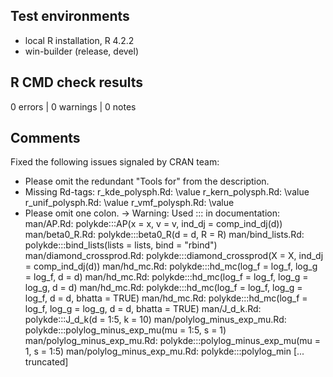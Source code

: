 ## Test environments

* local R installation, R 4.2.2
* win-builder (release, devel)

## R CMD check results

0 errors | 0 warnings | 0 notes

## Comments

Fixed the following issues signaled by CRAN team:

- Please omit the redundant "Tools for" from the description.
- Missing Rd-tags:
  r_kde_polysph.Rd: \value
  r_kern_polysph.Rd: \value
  r_unif_polysph.Rd: \value
  r_vmf_polysph.Rd: \value
- Please omit one colon. -> Warning: Used ::: in documentation:
      man/AP.Rd:
         polykde:::AP(x = x, v = v, ind_dj = comp_ind_dj(d))
      man/beta0_R.Rd:
         polykde:::beta0_R(d = d, R = R)
      man/bind_lists.Rd:
         polykde:::bind_lists(lists = lists, bind = "rbind")
      man/diamond_crossprod.Rd:
         polykde:::diamond_crossprod(X = X, ind_dj = comp_ind_dj(d))
      man/hd_mc.Rd:
         polykde:::hd_mc(log_f = log_f, log_g = log_f, d = d)
      man/hd_mc.Rd:
         polykde:::hd_mc(log_f = log_f, log_g = log_g, d = d)
      man/hd_mc.Rd:
         polykde:::hd_mc(log_f = log_f, log_g = log_f, d = d, bhatta = TRUE)
      man/hd_mc.Rd:
         polykde:::hd_mc(log_f = log_f, log_g = log_g, d = d, bhatta = TRUE)
      man/J_d_k.Rd:
         polykde:::J_d_k(d = 1:5, k = 10)
      man/polylog_minus_exp_mu.Rd:
         polykde:::polylog_minus_exp_mu(mu = 1:5, s = 1)
      man/polylog_minus_exp_mu.Rd:
         polykde:::polylog_minus_exp_mu(mu = 1, s = 1:5)
      man/polylog_minus_exp_mu.Rd:
         polykde:::polylog_min [... truncated]
